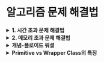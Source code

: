 
# 알고리즘 문제 해결법
<details>
  <summary><strong>1. 시간 초과 문제 해결법</strong></summary>

  ### Scanner vs BufferedReader
  - **Scanner**는 다양한 기능을 포함하고 있는 무거운 클래스라 속도가 느리다.
  - 문자열 입출력에 특화된 **BufferedReader**와 **StringTokenizer**를 사용하면 시간 초과를 방지할 수 있다.

  ### Split vs StringTokenizer
  - **split**은 정규식을 기반으로 문자열을 자르는 로직으로 내부가 복잡하다.
  - 반면 **StringTokenizer**의 `nextToken()` 메소드는 단순히 공백 자리를 땡겨 채운다.
  - 정규식 처리가 필요 없고 단순히 문자열을 자르기만 한다면 **StringTokenizer**가 더 효율적이다.

  <strong>둘의 비교</strong>
  1. Scanner는 BufferedReader보다 타입에 구애받지 않는다.
  2. BufferedReader는 Scanner보다 효율적인 메모리 용량을 가진다.
  3. BufferedReader는 Scanner보다 안전하다.
  4. BufferedReader가 Scanner보다 실행 속도가 빠르다.

### StringTokenizer 사용법
자바에서는 문자열을 토큰 단위로 끊어주는 **StringTokenizer** 클래스를 제공한다.

- 예를 들어, `"A is my string"`이라는 문자열을 `"A"`, `"is"`, `"my"`, `"string"` 4개의 문자열로 끊어준다.
- 공백 외에도 다른 구획 문자(delimiter)를 사용할 수 있다.
    - 예: `"A%is%my%string"`에서 delimiter를 `%`로 설정하면 `"A"`, `"is"`, `"my"`, `"string"`으로 읽어준다.
    - 예: `"A$is^my%string"`에서 구획 문자를 `"$%^"`로 설정하면 `"A"`, `"is"`, `"my"`, `"string"`으로 끊어준다.

### 예제 코드
```java
import java.util.StringTokenizer;

public class Main {
    public static void main(String[] args) {
        String str = "A is my string";
        StringTokenizer st = new StringTokenizer(str);

        while (st.hasMoreTokens()) {
            System.out.println(st.nextToken());
        }

        String str2 = "A%is%my%string";
        StringTokenizer st2 = new StringTokenizer(str2, "%");

        while (st2.hasMoreTokens()) {
            System.out.println(st2.nextToken());
        }
    }
}
```
</details>

<details>
  <summary><strong>2. 메모리 초과 문제 해결법</strong></summary>

  ### 메모리 계산
  256MB까지 사용 가능할 때 `int`는 4바이트이므로:
  - `int`형은 4바이트
  - 1KB는 1024바이트
  - 1MB는 1024KB이므로
  - 256MB = 256 * 1024KB = 256 * 1024 * 1024바이트 = 약 268,435,456바이트
  - `int`형은 256 * 1024 * 1024 / 4개 = 약 67,108,864개 선언 가능

  대략 `int`형 67,108,864개 정도 가능!
  필요한 만큼만 할당해서 쓰자!
  (사실 1024로 계산하기가 까다로워서, 대충 1000이라고 놓고 계산하면 얼추 맞다.)


</details>




<details>
  <summary><strong>개념-플로이드 워셜</strong></summary>

### 1. 플로이드 워셜의 개념
- 모든 노드에서 다른 모든 노드까지의 최단 경로를 한번에 구하는 알고리즘
- 음수 가중치가 있어도 사용 가능 (단, 음수 사이클이 없어야 함)
- 거쳐가는 정점을 기준으로 최단 거리를 구함
- DP(다이나믹 프로그래밍) 기반의 알고리즘

### 2. 시간복잡도
- 시간복잡도: O(V³)
  - 3중 for문을 사용하기 때문
- 공간복잡도: O(V²)
  - V x V 크기의 2차원 배열 필요

### 3. 사용법 (코드)
```java
// dist[i][j]: i에서 j로 가는 최단 거리
void floydWarshall() {
    // 경유지 k를 거쳐가는 경우를 고려
    for(int k = 0; k < n; k++)
        // 출발지 i
        for(int i = 0; i < n; i++)
            // 도착지 j
            for(int j = 0; j < n; j++)
                if(dist[i][k] + dist[k][j] < dist[i][j])
                    dist[i][j] = dist[i][k] + dist[k][j];
}
```

### 4. 활용
1. 그래프의 최단 경로 찾기
   - 모든 정점 쌍 간의 최단 거리 계산
2. 경로 존재 여부 확인
   - 연결성 파악에 활용
3. 경유지가 있는 경로 탐색
   - 특정 노드를 반드시 거쳐가는 경로 찾기
4. 네트워크 라우팅
   - 네트워크 토폴로지에서 최적 경로 결정
</details>


<details>
  <summary><strong>Primitive vs Wrapper Class의 특징</strong></summary>

| 특징 | Primitive 타입 | Wrapper 클래스 |
|------|---------------|----------------|
| 종류 | boolean, byte, char, short, int, long, float, double | Boolean, Byte, Character, Short, Integer, Long, Float, Double |
| 기본값 | 0, 0.0, false, '\u0000' | null |
| 메모리 | 스택에 직접 저장 (적은 용량) | 힙 메모리 사용 (더 많은 용량) |
| null 허용 | 불가능 | 가능 |
| 컬렉션 사용 | 불가능 | 가능 |
| 메서드 | 없음 | 다양한 유틸리티 메서드 제공 |
| 성능 | 빠름 | 상대적으로 느림 |
| 자동 초기화 (멤버변수) | O | O (null로) |
| 자동 초기화 (지역변수) | X | X |
| 용도 | 간단한 값 저장, 성능 중시 | 객체가 필요한 경우, null 필요시 |
| 박싱/언박싱 | 해당 없음 | 자동 지원 |

### 사용 예시
```java
// Primitive
int num1 = 10;
num1 = null;  // 컴파일 에러

// Wrapper
Integer num2 = 10;  // 자동 박싱
num2 = null;       // 가능
int num3 = num2;   // 자동 언박싱

// 컬렉션 사용
ArrayList<Integer> list = new ArrayList<>();  // 가능
ArrayList<int> list2;                        // 불가능
```
</details>
